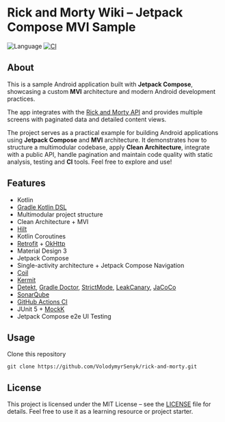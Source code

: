 # Rick and Morty Wiki – Jetpack Compose MVI Sample

![Language](https://img.shields.io/badge/Kotlin-2.2.10-blue)
[![CI](https://github.com/VolodymyrSenyk/rick-and-morty/actions/workflows/ci.yml/badge.svg)](https://github.com/VolodymyrSenyk/rick-and-morty/actions/workflows/ci.yml)

## About

This is a sample Android application built with **Jetpack Compose**, showcasing a custom **MVI**
architecture and modern Android development practices.

The app integrates with the [Rick and Morty API](https://rickandmortyapi.com/) and provides
multiple screens with paginated data and detailed content views.

The project serves as a practical example for building Android applications using
**Jetpack Compose** and **MVI** architecture. It demonstrates how to structure a multimodular
codebase, apply **Clean Architecture**, integrate with a public API, handle pagination and maintain
code quality with static analysis, testing and **CI** tools. Feel free to explore and use!

## Features

- Kotlin
- [Gradle Kotlin DSL](https://docs.gradle.org/current/userguide/kotlin_dsl.html)
- Multimodular project structure
- Clean Architecture + MVI
- [Hilt](https://dagger.dev/hilt/)
- Kotlin Coroutines
- [Retrofit](https://github.com/square/retrofit) + [OkHttp](https://github.com/square/okhttp)
- Material Design 3
- Jetpack Compose
- Single-activity architecture + Jetpack Compose Navigation
- [Coil](https://github.com/coil-kt/coil)
- [Kermit](https://github.com/touchlab/Kermit)
- [Detekt](https://github.com/detekt/detekt), [Gradle Doctor](https://github.com/runningcode/gradle-doctor), [StrictMode](https://developer.android.com/reference/android/os/StrictMode), [LeakCanary](https://square.github.io/leakcanary/), [JaCoCo](https://www.eclemma.org/jacoco/)
- [SonarQube](https://www.sonarsource.com/products/sonarqube/)
- [GitHub Actions CI](https://github.com/features/actions)
- JUnit 5 + [MockK](https://mockk.io/)
- Jetpack Compose e2e UI Testing

## Usage

Clone this repository

```
git clone https://github.com/VolodymyrSenyk/rick-and-morty.git
```

## License

This project is licensed under the MIT License – see the [LICENSE](LICENSE) file for details.
Feel free to use it as a learning resource or project starter.
